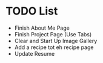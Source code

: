 # TODO List

* Finish About Me Page
* Finish Project Page (Use Tabs)
* Clear and Start Up Image Gallery
* Add a recipe tot eh recipe page
* Update Resume